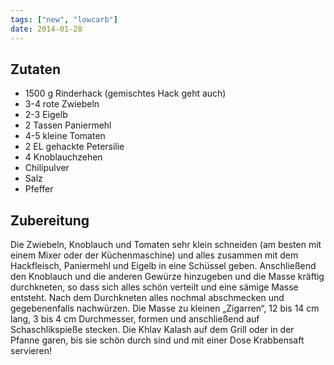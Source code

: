 ```yaml
---
tags: ["new", "lowcarb"]
date: 2014-01-28
---
```


## Zutaten
- 1500 g Rinderhack (gemischtes Hack geht auch)
- 3-4 rote Zwiebeln
- 2-3 Eigelb
- 2 Tassen Paniermehl
- 4-5 kleine Tomaten
- 2 EL gehackte Petersilie
- 4 Knoblauchzehen
- Chilipulver
- Salz
- Pfeffer

## Zubereitung
Die Zwiebeln, Knoblauch und Tomaten sehr klein schneiden (am besten mit einem Mixer oder der Küchenmaschine) und alles zusammen mit dem Hackfleisch, Paniermehl und Eigelb in eine Schüssel geben.
Anschließend den Knoblauch und die anderen Gewürze hinzugeben und die Masse kräftig durchkneten, so dass sich alles schön verteilt und eine sämige Masse entsteht. Nach dem Durchkneten alles nochmal abschmecken und gegebenenfalls nachwürzen.
Die Masse zu kleinen „Zigarren“, 12 bis 14 cm lang, 3 bis 4 cm Durchmesser, formen und anschließend auf Schaschlikspieße stecken.
Die Khlav Kalash auf dem Grill oder in der Pfanne garen, bis sie schön durch sind und mit einer Dose Krabbensaft servieren!
